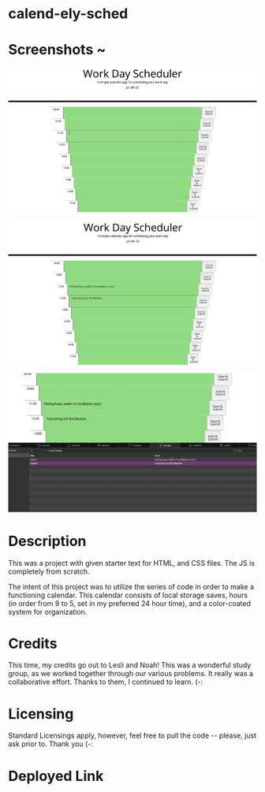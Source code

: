 # calend-ely-sched
<h1> Screenshots ~ </h1>

![alt text](./images/all-green.png)

![alt text](./images/prior-storage.png)

![alt text](./images/local-storage.png)

<h1> Description </h1>

This was a project with given starter text for HTML, and CSS files. The JS is completely from scratch. 

The intent of this project was to utilize the series of code in order to make a functioning calendar. This calendar consists of local storage saves, hours (in order from 9 to 5, set in my preferred 24 hour time), and a color-coated system for organization.

<h1> Credits </h1>
This time, my credits go out to Lesli and Noah! This was a wonderful study group, as we worked together through our various problems. It really was a collaborative effort. Thanks to them, I continued to learn. (-: 

<h1> Licensing </h1>
Standard Licensings apply, however, feel free to pull the code -- please, just ask prior to. Thank you (-:

<h1> Deployed Link </h1>